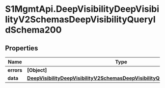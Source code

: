 # S1MgmtApi.DeepVisibilityDeepVisibilityV2SchemasDeepVisibilityQueryIdSchema200

## Properties
Name | Type | Description | Notes
------------ | ------------- | ------------- | -------------
**errors** | **[Object]** | Errors | [optional] 
**data** | [**DeepVisibilityDeepVisibilityV2SchemasDeepVisibilityQueryIdSchema200Data**](DeepVisibilityDeepVisibilityV2SchemasDeepVisibilityQueryIdSchema200Data.md) |  | [optional] 



